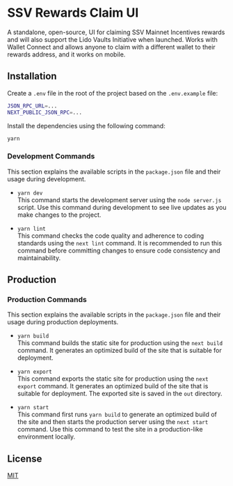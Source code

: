 # SSV Rewards Claim UI

A standalone, open-source, UI for claiming SSV Mainnet Incentives rewards and will also support the Lido Vaults Initiative when launched. Works with Wallet Connect and allows anyone to claim with a different wallet to their rewards address, and it works on mobile.

## Installation

Create a `.env` file in the root of the project based on the `.env.example` file:

```bash
JSON_RPC_URL=...
NEXT_PUBLIC_JSON_RPC=...
```

Install the dependencies using the following command:

```bash
yarn
```

### Development Commands

This section explains the available scripts in the `package.json` file and their usage during development.

-   `yarn dev`<br/>
    This command starts the development server using the `node server.js` script. Use this command during development to see live updates as you make changes to the project.

-   `yarn lint`<br/>
    This command checks the code quality and adherence to coding standards using the `next lint` command. It is recommended to run this command before committing changes to ensure code consistency and maintainability.

## Production

### Production Commands

This section explains the available scripts in the `package.json` file and their usage during production deployments.

-   `yarn build`<br/>
    This command builds the static site for production using the `next build` command. It generates an optimized build of the site that is suitable for deployment.

-   `yarn export`<br/>
    This command exports the static site for production using the `next export` command. It generates an optimized build of the site that is suitable for deployment. The exported site is saved in the `out` directory.

-   `yarn start`<br/>
    This command first runs `yarn build` to generate an optimized build of the site and then starts the production server using the `next start` command. Use this command to test the site in a production-like environment locally.

## License

[MIT](https://choosealicense.com/licenses/mit/)
